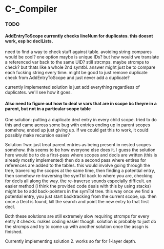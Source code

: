 # C-_Compiler

### TODO
#### AddEntryToScope currently checks lineNum for duplicates. this doesnt work, esp bc declLists.

need to find a way to check stuff against table. avoiding string compares would be cool? one option maybe is unique IDs? but how would we translate a referenced var back to the same UID? still strcmps. maybe strcmps to check? but thats like a whole 2nd symtbl. answer might just be to compare each fucking string every time. might be good to just remove duplicate check from AddEntryToScope and just never add a duplicate?

currently implemented solution is just add everything regardless of duplicates. we'll see how it goes.

#### Also need to figure out how to deal w vars that are in scope bc theyre in a parent, but not in a particular scope table

One solution: putting a duplicate decl entry in every child scope. tried to do this and came across some bug with entries ending up in parent scopes somehow, ended up just giving up. if we could get this to work, it could possibly make recursion easier?

Solution Two: just treat parent entries as being present in nested scopes somehow. this seems to be how everyone else does it. I guess the solution here would be to do a first-pass where scopes and decls are written (this is already mostly implemented) then do a second pass where entires for references are added to the tables. this would involve going through the tree, traversing the scopes at the same time, then finding a potential entry, then somehow re-traversing the symTbl back to where you are, checking for decls all along the way. the re-traverse sounds especially difficult. an easier method (i think the provided code deals with this by using stacks) might be to add back-pointers in the symTbl tree. this way once we find a potential entry, you just start backtracking from the current scope, up. then once a Decl is found, kill the search and point the new entry to that first decl. 

Both these solutions are still extremely slow requiring strcmps for every entry it checks. makes coding easier though. solution is probably to just do the strcmps and try to come up with another solution once the assgn is finished.

Currently implementing solution 2. works so far for 1-layer depth.